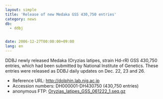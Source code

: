 ```yaml
---
layout: simple
title: 'Release of new Medaka GSS 430,750 entries'
category: news
db:
  - ddbj


date: 2006-12-27T00:00:00+09:00
lang: en
---
```


DDBJ newly released Medaka (Oryzias latipes, strain Hd-rR) GSS 430,750 entries, which had been submitted by National Institute of Genetics. These entries were released as DDBJ daily updates on Dec. 22, 23 and 26.

<ul>
    <li>Reference URL: <a href="http://dolphin.lab.nig.ac.jp">http://dolphin.lab.nig.ac.jp</a></li>
    <li>Accession numbers: DH000001-DH430750 (430,750 entries)</li>
    <li>anonymous FTP: <a href="ftp://ftp.ddbj.nig.ac.jp/ddbj_database/mass/Oryzias_latipes_GSS/">Oryzias_latipes_GSS_061222_1.seq.gz</a></li>
</ul>
